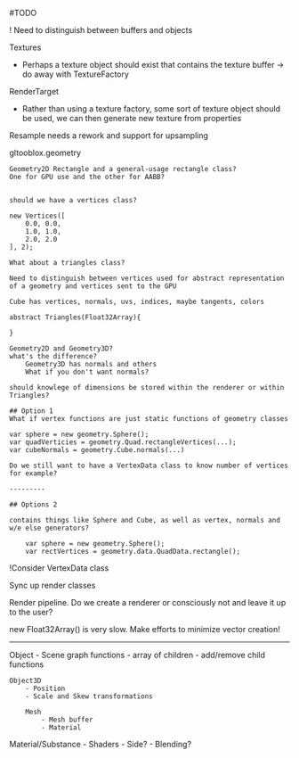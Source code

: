 #TODO

! Need to distinguish between buffers and objects

Textures
- Perhaps a texture object should exist that contains the texture buffer
	-> do away with TextureFactory

RenderTarget
- Rather than using a texture factory, some sort of texture object should be used, we can then generate new texture from properties

Resample needs a rework and support for upsampling

gltooblox.geometry

	Geometry2D Rectangle and a general-usage rectangle class?
	One for GPU use and the other for AABB?


	should we have a vertices class?

	new Vertices([
		0.0, 0.0,
		1.0, 1.0,
		2.0, 2.0
	], 2);

	What about a triangles class?

	Need to distinguish between vertices used for abstract representation of a geometry and vertices sent to the GPU

	Cube has vertices, normals, uvs, indices, maybe tangents, colors

	abstract Triangles(Float32Array){

	}

	Geometry2D and Geometry3D?
	what's the difference?
		Geometry3D has normals and others
		What if you don't want normals?

	should knowlege of dimensions be stored within the renderer or within Triangles?

	## Option 1
	What if vertex functions are just static functions of geometry classes

	var sphere = new geometry.Sphere();
	var quadVerticies = geometry.Quad.rectangleVertices(...);
	var cubeNormals = geometry.Cube.normals(...)

	Do we still want to have a VertexData class to know number of vertices for example?

	---------

	## Options 2

	contains things like Sphere and Cube, as well as vertex, normals and w/e else generators?

		var sphere = new geometry.Sphere();
		var rectVertices = geometry.data.QuadData.rectangle();

!Consider VertexData class

Sync up render classes

Render pipeline. Do we create a renderer or consciously not and leave it up to the user?

new Float32Array() is very slow. Make efforts to minimize vector creation!

------------------

Object
	- Scene graph functions
	- array of children
	- add/remove child functions

	Object3D
		- Position
		- Scale and Skew transformations

		Mesh
			- Mesh buffer
			- Material

Material/Substance
	- Shaders
	- Side?
	- Blending?